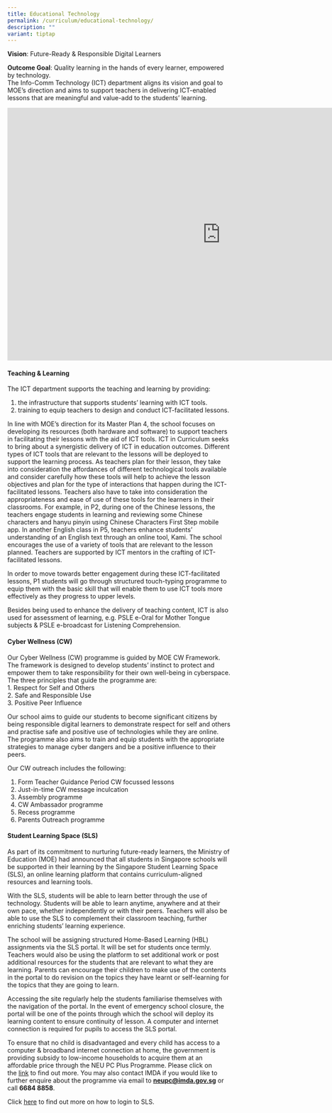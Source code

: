 ```yaml
---
title: Educational Technology
permalink: /curriculum/educational-technology/
description: ""
variant: tiptap
---
```

**Vision**: Future-Ready &amp; Responsible Digital Learners&nbsp;

**Outcome Goal**: Quality learning in the hands of every learner, empowered by technology.  
The Info-Comm Technology (ICT) department aligns its vision and goal to MOE’s direction and aims to support teachers in delivering ICT-enabled lessons that are meaningful and value-add to the students’ learning.


<iframe allowfullscreen="true" height="569" width="960" frameborder="0" src="https://docs.google.com/presentation/d/e/2PACX-1vRP5vI63mjgg-Rs11Y1UqLyM0eBH5XT4BzMqysYe6WvM62rDdfxSkH7AphKD1psR-5RM39WmGl7VdLY/embed?start=false&amp;loop=false&amp;delayms=3000"></iframe>


#### **Teaching &amp; Learning**

The ICT department supports the teaching and learning by providing:

1.  the infrastructure that supports students’ learning with ICT tools.
2.  training to equip teachers to design and conduct ICT-facilitated lessons.

  

In line with MOE’s direction for its&nbsp;Master Plan 4, the school focuses on developing its resources (both hardware and software) to support teachers in facilitating their lessons with the aid of ICT tools. ICT in Curriculum seeks to bring about a synergistic delivery of ICT in education outcomes. Different types of ICT tools that are relevant to the lessons will be deployed to support the learning process. As teachers plan for their lesson, they take into consideration the affordances of different technological tools available and consider carefully how these tools will help to achieve the lesson objectives and plan for the type of interactions that happen during the ICT-facilitated lessons. Teachers also have to take into consideration the appropriateness and ease of use of these tools for the learners in their classrooms. For example, in P2, during one of the Chinese lessons, the teachers engage students in learning and reviewing some Chinese characters and hanyu pinyin using Chinese Characters First Step mobile app. In another English class in P5, teachers enhance students’ understanding of an English text through an online tool, Kami. The school encourages the use of a variety of tools that are relevant to the lesson planned. Teachers are supported by ICT mentors in the crafting of ICT-facilitated lessons.

In order to move towards better engagement during these ICT-facilitated lessons, P1 students will go through structured touch-typing programme to equip them with the basic skill that will enable them to use ICT tools more effectively as they progress to upper levels.

Besides being used to enhance the delivery of teaching content, ICT is also used for assessment of learning, e.g. PSLE e-Oral for Mother Tongue subjects &amp; PSLE e-broadcast for Listening Comprehension.

#### **Cyber Wellness (CW)**

Our Cyber Wellness (CW) programme is guided by MOE CW Framework. The framework is designed to develop students’ instinct to protect and empower them to take responsibility for their own well-being in cyberspace. The three principles that guide the programme are:  
1\. Respect for Self and Others  
2\. Safe and Responsible Use  
3\. Positive Peer Influence  
  
Our school aims to guide our students to become significant citizens by being responsible digital learners to demonstrate respect for self and others and practise safe and positive use of technologies while they are online. The programme also aims to train and equip students with the appropriate strategies to manage cyber dangers and be a positive influence to their peers.  
  
Our CW outreach includes the following:

1.  Form Teacher Guidance Period CW focussed lessons
2.  Just-in-time CW message inculcation
3.  Assembly programme
4.  CW Ambassador programme
5.  Recess programme
6.  Parents Outreach programme

#### 

#### **Student Learning Space (SLS)**

As part of its commitment to nurturing future-ready learners, the Ministry of Education (MOE) had announced that all students in Singapore schools will be supported in their learning by the Singapore Student Learning Space (SLS), an online learning platform that contains curriculum-aligned resources and learning tools.&nbsp;  

With the SLS, students will be able to learn better through the use of technology. Students will be able to learn anytime, anywhere and at their own pace, whether independently or with their peers. Teachers will also be able to use the SLS to complement their classroom teaching, further enriching students’ learning experience.

The school will be assigning structured Home-Based Learning (HBL) assignments via the SLS portal. It will be set for students once termly. Teachers would also be using the platform to set additional work or post additional resources for the students that are relevant to what they are learning. Parents can encourage their children to make use of the contents in the portal to do revision on the topics they have learnt or self-learning for the topics that they are going to learn.

Accessing the site regularly help the students familiarise themselves with the navigation of the portal. In the event of emergency school closure, the portal will be one of the points through which the school will deploy its learning content to ensure continuity of lesson. A computer and internet connection is required for pupils to access the SLS portal.&nbsp;

To ensure that no child is disadvantaged and every child has access to a computer &amp; broadband internet connection at home, the government is providing subsidy to low-income households to acquire them at an affordable price through the NEU PC Plus Programme. Please click on the&nbsp;[link](https://www.imda.gov.sg/neupc)&nbsp;to find out more. You may also contact IMDA if you would like to further enquire about the programme via email to&nbsp;**neupc@imda.gov.sg**&nbsp;or call&nbsp;**6684 8858**.

Click&nbsp;[here](https://springdalepri.moe.edu.sg/parents-infoweb/student-learning-space-sls)&nbsp;to find out more on how to login to SLS.